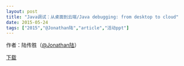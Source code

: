```yaml
---
layout: post
title: "Java调试：从桌面到云端/Java debugging: from desktop to cloud"
date: 2015-05-24
tags: ["2015","@Jonathan陆","article","活动ppt"]
---
```


作者：陆传胜（[@Jonathan陆](http://weibo.com/u/2280810557)）

[下载](http://greenteajug.github.io/images/SH-JUG-java-debugging-from-desktop-to-cloud.pdf)